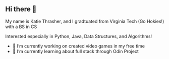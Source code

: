 ## Hi there 👋

My name is Katie Thrasher, and I gradtuated from Virginia Tech (Go Hokies!) with a BS in CS 

Interested especially in Python, Java, Data Structures, and Algorithms!

- 🔭 I’m currently working on created video games in my free time
- 🌱 I’m currently learning about full stack through Odin Project
  
<!--
**kThrasher1313/kThrasher1313** is a ✨ _special_ ✨ repository because its `README.md` (this file) appears on your GitHub profile.

Here are some ideas to get you started:

- 🔭 I’m currently working on ...
- 🌱 I’m currently learning ...
- 👯 I’m looking to collaborate on ...
- 🤔 I’m looking for help with ...
- 💬 Ask me about ...
- 📫 How to reach me: ...
- 😄 Pronouns: ...
- ⚡ Fun fact: ...
-->
